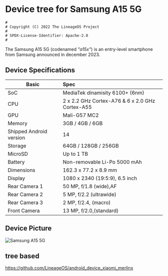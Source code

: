 # Device tree for Samsung A15 5G

```
#
# Copyright (C) 2022 The LineageOS Project
#
# SPDX-License-Identifier: Apache-2.0
#
```

The Samsung A15 5G (codenamed _"a15x"_) is an entry-level smartphone from Samsung announced in december 2023.

## Device Specifications

| Basic                   | Spec                                                        |
| ----------------------- | :---------------------------------------------------------- |
| SoC                     | MediaTek dinamisity 6100+ (6nm)                             |
| CPU                     | 2 x 2.2 GHz Cortex-A76 & 6 x 2.0 GHz Cortex-A55             |
| GPU                     | Mali-G57 MC2                                                |
| Memory                  | 3GB / 4GB / 6GB                                             |
| Shipped Android version | 14                                                          |
| Storage                 | 64GB / 128GB / 256GB                                        |
| MicroSD                 | Up to 1 TB                                                  |
| Battery                 | Non-removable Li-Po 5000 mAh                                |
| Dimensions              | 162.3 x 77.2 x 8.9 mm                                       |
| Display                 | 1080 x 2340 (19:5:9), 6.5 inch                              |
| Rear Camera 1           | 50 MP, f/1.8 (wide),AF                                      |
| Rear Camera 2           | 5 MP, f/2.2 (ultrawide)                                     |
| Rear Camera 3           | 2 MP, f/2.4, (macro)                                        |
| Front Camera            | 13 MP, f/2.0,(standard)                                     |


## Device Picture

![Samsung A15 5G](https://images.samsung.com/is/image/samsung/p6pim/br/sm-a155mzkdzto/gallery/br-galaxy-a15-sm-a155-sm-a155mzkdzto-539590663?$684_547_PNG$)

## tree based

https://github.com/LineageOS/android_device_xiaomi_merlinx